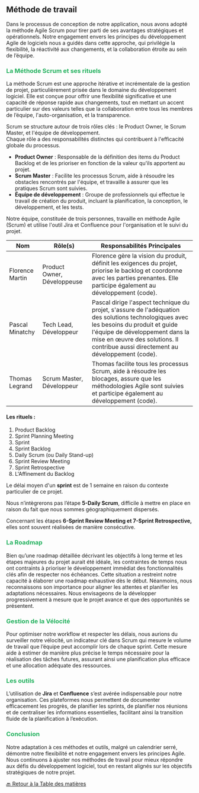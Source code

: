 ## Méthode de travail

Dans le processus de conception de notre application, nous avons adopté la méthode Agile Scrum pour tirer parti de ses avantages stratégiques et opérationnels. Notre engagement envers les principes du développement Agile de logiciels nous a guidés dans cette approche, qui privilégie la flexibilité, la réactivité aux changements, et la collaboration étroite au sein de l’équipe.

### <span style="color: #26B260;">**La Méthode Scrum et ses rituels**</span>

La méthode Scrum est une approche itérative et incrémentale de la gestion de projet, particulièrement prisée dans le domaine du développement logiciel. Elle est conçue pour offrir une flexibilité significative et une capacité de réponse rapide aux changements, tout en mettant un accent particulier sur des valeurs telles que la collaboration entre tous les membres de l’équipe, l'auto-organisation, et la transparence.

Scrum se structure autour de trois rôles clés : le Product Owner, le Scrum Master, et l'équipe de développement.  
Chaque rôle a des responsabilités distinctes qui contribuent à l'efficacité globale du processus.

- **Product Owner** : Responsable de la définition des items du Product Backlog et de les prioriser en fonction de la valeur qu'ils apportent au projet.
- **Scrum Master** : Facilite les processus Scrum, aide à résoudre les obstacles rencontrés par l'équipe, et travaille à assurer que les pratiques Scrum sont suivies.
- **Équipe de développement** : Groupe de professionnels qui effectue le travail de création du produit, incluant la planification, la conception, le développement, et les tests.

Notre équipe, constituée de trois personnes, travaille en méthode Agile (Scrum) et utilise l'outil Jira et Confluence pour l'organisation et le suivi du projet.

| Nom             | Rôle(s)                     | Responsabilités Principales                                                                                                                                                                                                                                   |
| --------------- | --------------------------- | ------------------------------------------------------------------------------------------------------------------------------------------------------------------------------------------------------------------------------------------------------------- |
| Florence Martin | Product Owner, Développeuse | Florence gère la vision du produit, définit les exigences du projet, priorise le backlog et coordonne avec les parties prenantes. Elle participe également au développement (code).                                                                           |
| Pascal Minatchy | Tech Lead, Développeur      | Pascal dirige l'aspect technique du projet, s'assure de l'adéquation des solutions technologiques avec les besoins du produit et guide l'équipe de développement dans la mise en œuvre des solutions. Il contribue aussi directement au développement (code). |
| Thomas Legrand  | Scrum Master, Développeur   | Thomas facilite tous les processus Scrum, aide à résoudre les blocages, assure que les méthodologies Agile sont suivies et participe également au développement (code).                                                                                       |

#### **Les rituels** :

1. Product Backlog
2. Sprint Planning Meeting
3. Sprint
4. Sprint Backlog
5. Daily Scrum (ou Daily Stand-up)
6. Sprint Review Meeting
7. Sprint Retrospective
8. L'Affinement du Backlog

Le délai moyen d'un **sprint** est de 1 semaine en raison du contexte particulier de ce projet.

Nous n’intègrerons pas l’étape **5-Daily Scrum**, difficile à mettre en place en raison du fait que nous sommes géographiquement dispersés.

Concernant les étapes **6-Sprint Review Meeting et 7-Sprint Retrospective,** elles sont souvent réalisées de manière consécutive.

### <span style="color: #26B260;">**La Roadmap**</span>

Bien qu’une roadmap détaillée décrivant les objectifs à long terme et les étapes majeures du projet aurait été idéale, les contraintes de temps nous ont contraints à prioriser le développement immédiat des fonctionnalités clés afin de respecter nos échéances. Cette situation a restreint notre capacité à élaborer une roadmap exhaustive dès le début. Néanmoins, nous reconnaissons son importance pour aligner les attentes et planifier les adaptations nécessaires. Nous envisageons de la développer progressivement à mesure que le projet avance et que des opportunités se présentent.

### <span style="color: #26B260;">**Gestion de la Vélocité**</span>

Pour optimiser notre workflow et respecter les délais, nous aurions du surveiller notre vélocité, un indicateur clé dans Scrum qui mesure le volume de travail que l’équipe peut accomplir lors de chaque sprint. Cette mesure aide à estimer de manière plus précise le temps nécessaire pour la réalisation des tâches futures, assurant ainsi une planification plus efficace et une allocation adéquate des ressources.

### <span style="color: #26B260;">**Les outils**</span>

L’utilisation de **Jira** et **Confluence** s’est avérée indispensable pour notre organisation. Ces plateformes nous permettent de documenter efficacement les progrès, de planifier les sprints, de planifier nos réunions et de centraliser les informations essentielles, facilitant ainsi la transition fluide de la planification à l’exécution.

### <span style="color: #26B260;">**Conclusion**</span>

Notre adaptation à ces méthodes et outils, malgré un calendrier serré, démontre notre flexibilité et notre engagement envers les principes Agile. Nous continuons à ajuster nos méthodes de travail pour mieux répondre aux défis du développement logiciel, tout en restant alignés sur les objectifs stratégiques de notre projet.

[🔙 Retour à la Table des matières](../README.md)
